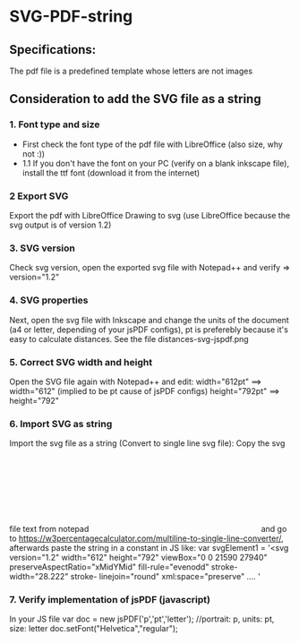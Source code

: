 # SVG-PDF-string

## Specifications:
The pdf file is a predefined template whose letters are not images

## Consideration to add the SVG file as a string
### 1. Font type and size
- First check the font type of the pdf file with LibreOffice (also size, why not :))
- 1.1 If you don't have the font on your PC (verify on a blank inkscape file), install the ttf font (download it from the internet)

### 2 Export SVG
Export the pdf with LibreOffice Drawing to svg (use LibreOffice because the svg output is of version 1.2)

### 3. SVG version
Check svg version, open the exported svg file with Notepad++ and verify => version="1.2"

### 4. SVG properties
Next, open the svg file with Inkscape and change the units of the document (a4 or letter, depending of your jsPDF configs), pt is preferebly because it's easy to calculate distances.
See the file distances-svg-jspdf.png

### 5. Correct SVG width and height
Open the SVG file again with Notepad++ and edit:
width="612pt" ==> width="612" (implied to be pt cause of jsPDF configs)
height="792pt" ==> height="792"
    
### 6. Import SVG as string
Import the svg file as a string (Convert to single line svg file):
Copy the svg file text from notepad <svg> ... </svg> and go to https://w3percentagecalculator.com/multiline-to-single-line-converter/, afterwards paste the string
in a constant in JS like:
var svgElement1 = '<svg version="1.2" width="612" height="792" viewBox="0 0 21590 27940" preserveAspectRatio="xMidYMid" fill-rule="evenodd" stroke-width="28.222" stroke- linejoin="round" xml:space="preserve" .... </svg>'


### 7. Verify implementation of jsPDF (javascript)
In your JS file
var doc = new jsPDF('p','pt','letter'); //portrait: p, units: pt, size: letter
doc.setFont("Helvetica","regular");
